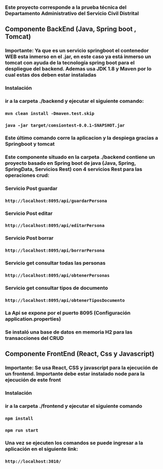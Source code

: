 ### Este proyecto corresponde a la prueba técnica del Departamento Administrativo del Servicio Civil Distrital  

## Componente BackEnd (Java, Spring boot , Tomcat)

### Importante: Ya que es un servicio springboot el contenedor WEB esta inmerso en el .jar, en este caso ya está inmerso un tomcat con ayuda de la tecnología spring boot para el despliegue del backend. Ademas usa JDK 1.8 y Maven por lo cual estas dos deben estar instaladas

### Instalación

### ir a la carpeta ./backend y ejecutar el siguiente comando:
### `mvn clean install -Dmaven.test.skip `
### `java -jar target/comsiontest-0.0.1-SNAPSHOT.jar`
### Este último comando corre la aplicacion y la despiega gracias a Springboot y tomcat

### Este componente situado en la carpeta ./backend contiene un proyecto basado en Spring boot de java (Java, Spring, SpringData, Servicios Rest) con 4 servicios Rest para las operaciones crud:

### Servicio Post guardar
### `http://localhost:8095/api/guardarPersona`

### Servicio Post editar
### `http://localhost:8095/api/editarPersona`

### Servicio Post borrar
### `http://localhost:8095/api/borrarPersona`

### Servicio get consultar todas las personas
### `http://localhost:8095/api/obtenerPersonas`


### Servicio get consultar tipos de documento
### `http://localhost:8095/api/obtenerTiposDocumento`


### La Api se expone por el puerto 8095 (Configuración application.properties)

### Se instaló una base de datos en memoria H2 para las transacciones del CRUD

## Componente FrontEnd (React, Css y Javascript)

### Importante: Se usa React, CSS y javascript para la ejecución de un frontend. Importante debe estar instalado node para la ejecución de este front

### Instalación

### ir a la carpeta ./frontend y ejecutar el siguiente comando

### `npm install`
### `npm run start`

### Una vez se ejecuten los comandos se puede ingresar a la aplicación en el siguiente link:
### `http://localhost:3010/`

